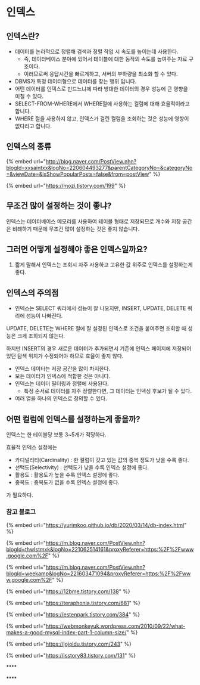 # 인덱스

## 인덱스란?

* 데이터를 논리적으로 정렬해 검색과 정렬 작업 시 속도를 높이는데 사용한다.
  * 즉, 데이터베이스 분야에 있어서 테이블에 대한 동작의 속도를 높여주는 자료 구조이다.
  * 이러므로써 응답시간을 빠르게하고,  서버의 부하량을 최소화 할 수 있다.
* DBMS가 특정 데이터형으로 데이터를 찾는 행위 입니다.
* 어떤 데이터를 인덱스로 만드느냐에 따라 방대한 데이터의 경우 성능에 큰 영향을 미칠 수 있다.
* SELECT-FROM-WHERE에서 WHERE절에 사용하는 컬럼에 대해 효율적이라고 합니다.
* WHERE 절을 사용하지 않고, 인덱스가 걸린 컬럼을 조회하는 것은 성능에 영향이 없다라고 합니다.

## 인덱스의 종류

{% embed url="http://blog.naver.com/PostView.nhn?blogId=xxsaintxx&logNo=220604493277&parentCategoryNo=&categoryNo=&viewDate=&isShowPopularPosts=false&from=postView" %}

{% embed url="https://mozi.tistory.com/199" %}

## **무조건 많이 설정하는 것이 좋냐?** 

인덱스는 데이터베이스 메모리를 사용하여 테이블 형태로 저장되므로 개수와 저장 공간은 비례하기 때문에 무조건 많이 설정하는 것은 좋지 않습니다.

## **그러면 어떻게 설정해야 좋은 인덱스일까요?**

1. 짧게 말해서 인덱스는 조회시 자주 사용하고 고유한 값 위주로 인덱스를 설정하는게 좋다.

## **인덱스의 주의점** 

* 인덱스는 SELECT 쿼리에서 성능이 잘 나오지만, INSERT, UPDATE, DELETE 쿼리에 성능이 나빠진다.

 UPDATE, DELETE는 WHERE 절에 잘 설정된 인덱스로 조건을 붙여주면 조회할 때 성능은 크게 조회되지 않는다.

 하지만 INSERT의 경우 새로운 데이터가 추가되면서 기존에 인덱스 페이지에 저장되어 있던 탐색 위치가 수정되어야 하므로 효율이 좋지 않다.

* 인덱스 데이터는 저장 공간을 많이 차지한다.
* 모든 데이터가 인덱스에 적합한 것은 아니다.
* 인덱스는 데이터 필터링과 정렬에 사용된다.
  * 특정 순서로 데이터를 자주 정렬한다면, 그 데이터는 인덱싱 후보가 될 수 있다.
* 여러 열을 하나의 인덱스로 정의할 수 있다.

## **어떤 컬럼에 인덱스를 설정하는게 좋을까?**

 인덱스는 한 테이블당 보통 3~5개가 적당하다.

 효율적 인덱스 설정에는

* 카디널리티\(Cardinality\)  : 한 컬럼이 갖고 있는 값의 중복 정도가 낮을 수록 좋다.
* 선택도\(Selectivity\) : 선택도가 낮을 수록 인덱스 설정에 좋다.
* 활용도 : 활용도가 높을 수록 인덱스 설정에 좋다.
* 중복도 : 중복도가 없을 수록 인덱스 설정에 좋다.

가 필요하다.

### **참고 블로그**

{% embed url="https://yurimkoo.github.io/db/2020/03/14/db-index.html" %}

{% embed url="https://m.blog.naver.com/PostView.nhn?blogId=thwlstmxk&logNo=221062514161&proxyReferer=https:%2F%2Fwww.google.com%2F" %}

{% embed url="https://m.blog.naver.com/PostView.nhn?blogId=weekamp&logNo=221603471094&proxyReferer=https:%2F%2Fwww.google.com%2F" %}

{% embed url="https://12bme.tistory.com/138" %}

{% embed url="https://teraphonia.tistory.com/681" %}

{% embed url="https://estenpark.tistory.com/384" %}

{% embed url="https://webmonkeyuk.wordpress.com/2010/09/22/what-makes-a-good-mysql-index-part-1-column-size/" %}

{% embed url="https://jojoldu.tistory.com/243" %}

{% embed url="https://isstory83.tistory.com/131" %}

\*\*\*\*

\*\*\*\*



